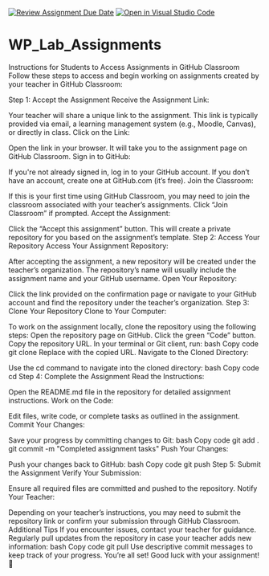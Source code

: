 [![Review Assignment Due Date](https://classroom.github.com/assets/deadline-readme-button-22041afd0340ce965d47ae6ef1cefeee28c7c493a6346c4f15d667ab976d596c.svg)](https://classroom.github.com/a/TWzFxtay)
[![Open in Visual Studio Code](https://classroom.github.com/assets/open-in-vscode-2e0aaae1b6195c2367325f4f02e2d04e9abb55f0b24a779b69b11b9e10269abc.svg)](https://classroom.github.com/online_ide?assignment_repo_id=20212608&assignment_repo_type=AssignmentRepo)
# WP_Lab_Assignments

Instructions for Students to Access Assignments in GitHub Classroom
Follow these steps to access and begin working on assignments created by your teacher in GitHub Classroom:

Step 1: Accept the Assignment
Receive the Assignment Link:

Your teacher will share a unique link to the assignment. This link is typically provided via email, a learning management system (e.g., Moodle, Canvas), or directly in class.
Click on the Link:

Open the link in your browser. It will take you to the assignment page on GitHub Classroom.
Sign in to GitHub:

If you're not already signed in, log in to your GitHub account.
If you don’t have an account, create one at GitHub.com (it’s free).
Join the Classroom:

If this is your first time using GitHub Classroom, you may need to join the classroom associated with your teacher’s assignments. Click “Join Classroom” if prompted.
Accept the Assignment:

Click the “Accept this assignment” button. This will create a private repository for you based on the assignment’s template.
Step 2: Access Your Repository
Access Your Assignment Repository:

After accepting the assignment, a new repository will be created under the teacher’s organization. The repository’s name will usually include the assignment name and your GitHub username.
Open Your Repository:

Click the link provided on the confirmation page or navigate to your GitHub account and find the repository under the teacher’s organization.
Step 3: Clone Your Repository
Clone to Your Computer:

To work on the assignment locally, clone the repository using the following steps:
Open the repository page on GitHub.
Click the green “Code” button.
Copy the repository URL.
In your terminal or Git client, run:
bash
Copy code
git clone <repository-url>
Replace <repository-url> with the copied URL.
Navigate to the Cloned Directory:

Use the cd command to navigate into the cloned directory:
bash
Copy code
cd <repository-name>
Step 4: Complete the Assignment
Read the Instructions:

Open the README.md file in the repository for detailed assignment instructions.
Work on the Code:

Edit files, write code, or complete tasks as outlined in the assignment.
Commit Your Changes:

Save your progress by committing changes to Git:
bash
Copy code
git add .
git commit -m "Completed assignment tasks"
Push Your Changes:

Push your changes back to GitHub:
bash
Copy code
git push
Step 5: Submit the Assignment
Verify Your Submission:

Ensure all required files are committed and pushed to the repository.
Notify Your Teacher:

Depending on your teacher’s instructions, you may need to submit the repository link or confirm your submission through GitHub Classroom.
Additional Tips
If you encounter issues, contact your teacher for guidance.
Regularly pull updates from the repository in case your teacher adds new information:
bash
Copy code
git pull
Use descriptive commit messages to keep track of your progress.
You’re all set! Good luck with your assignment! 🚀
